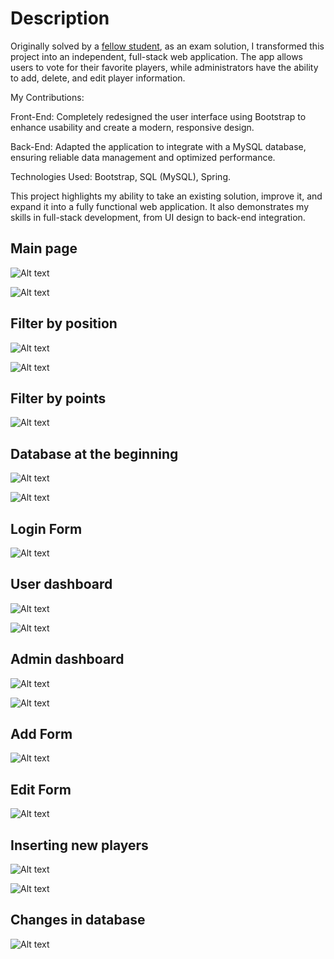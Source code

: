 
# Description 


Originally solved by a [fellow student](https://github.com/Fazlibeqir/Web-Programming/tree/main/Vezbi/NewVersion/kol2023-g1%20Player), as an exam solution, I transformed this project into an independent, full-stack web application. The app allows users to vote for their favorite players, while administrators have the ability to add, delete, and edit player information.

My Contributions:

Front-End: Completely redesigned the user interface using Bootstrap to enhance usability and create a modern, responsive design.

Back-End: Adapted the application to integrate with a MySQL database, ensuring reliable data management and optimized performance.

Technologies Used: Bootstrap, SQL (MySQL), Spring.

This project highlights my ability to take an existing solution, improve it, and expand it into a fully functional web application. It also demonstrates my skills in full-stack development, from UI design to back-end integration.



## Main page

![Alt text](https://raw.githubusercontent.com/OrdancheNedev/Player/master/image1.png)


![Alt text](https://raw.githubusercontent.com/OrdancheNedev/Player/master/image2.png)

## Filter by position

![Alt text](https://raw.githubusercontent.com/OrdancheNedev/Player/master/image3.png)


![Alt text](https://raw.githubusercontent.com/OrdancheNedev/Player/master/image4.png)

## Filter by points

![Alt text](https://raw.githubusercontent.com/OrdancheNedev/Player/master/image5.png)

## Database at the beginning

![Alt text](https://raw.githubusercontent.com/OrdancheNedev/Player/master/image6.png)


![Alt text](https://raw.githubusercontent.com/OrdancheNedev/Player/master/image7.png)


## Login Form

![Alt text](https://raw.githubusercontent.com/OrdancheNedev/Player/master/image8.png)


## User dashboard


![Alt text](https://raw.githubusercontent.com/OrdancheNedev/Player/master/image9.png)


![Alt text](https://raw.githubusercontent.com/OrdancheNedev/Player/master/image10.png)

## Admin dashboard

![Alt text](https://raw.githubusercontent.com/OrdancheNedev/Player/master/admin.png)


![Alt text](https://raw.githubusercontent.com/OrdancheNedev/Player/master/admin2.png)

## Add Form

![Alt text](https://raw.githubusercontent.com/OrdancheNedev/Player/master/add.png)

## Edit Form

![Alt text](https://raw.githubusercontent.com/OrdancheNedev/Player/master/edit.png)

## Inserting new players

![Alt text](https://raw.githubusercontent.com/OrdancheNedev/Player/master/insert_new_player.png)


![Alt text](https://raw.githubusercontent.com/OrdancheNedev/Player/master/insert_new_player2.png)


## Changes in database

![Alt text](https://raw.githubusercontent.com/OrdancheNedev/Player/master/db_changes.png)


